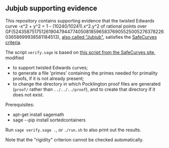 Jubjub supporting evidence
--------------------------

This repository contains supporting evidence that the twisted Edwards curve
-x^2 + y^2 = 1 - (10240/10241).x^2.y^2 of rational points over
GF(52435875175126190479447740508185965837690552500527637822603658699938581184513),
[also called "Jubjub"](https://z.cash/technology/jubjub.html),
satisfies the [SafeCurves criteria](https://safecurves.cr.yp.to/index.html).

The script ``verify.sage`` is based on
[this script from the SafeCurves site](https://safecurves.cr.yp.to/verify.html),
modified

* to support twisted Edwards curves;
* to generate a file 'primes' containing the primes needed for primality proofs,
  if it is not already present;
* to change the directory in which Pocklington proof files are generated
  (``proof/`` rather than ``../../../proof``), and to create that directory
  if it does not exist.

Prerequisites:

* apt-get install sagemath
* sage --pip install sortedcontainers

Run ``sage verify.sage .``, or ``./run.sh`` to also print out the results.

Note that the "rigidity" criterion cannot be checked automatically.

